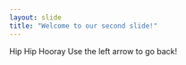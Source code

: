 ```yaml
---
layout: slide
title: "Welcome to our second slide!"
---
```

Hip Hip Hooray
Use the left arrow to go back!
